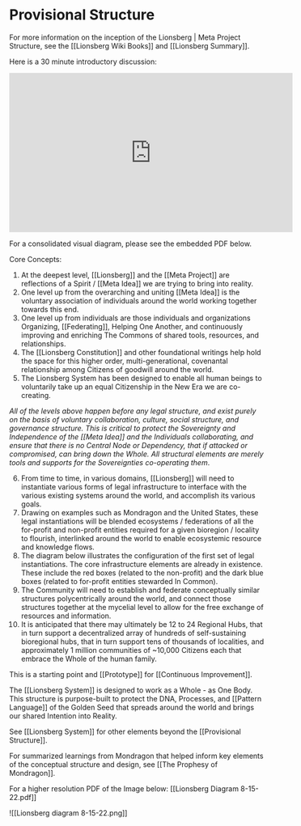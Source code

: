 # Provisional Structure 

For more information on the inception of the Lionsberg | Meta Project Structure, see the [[Lionsberg Wiki Books]] and [[Lionsberg Summary]]. 

Here is a 30 minute introductory discussion:

<div style="text-align:center"><iframe width="560" height="315" src="https://www.youtube.com/embed/F5MAh4T15_s" title="YouTube video player" frameborder="0" allow="accelerometer; autoplay; clipboard-write; encrypted-media; gyroscope; picture-in-picture" allowfullscreen></iframe></div>

For a consolidated visual diagram, please see the embedded PDF below. 

Core Concepts: 
1. At the deepest level, [[Lionsberg]] and the [[Meta Project]] are reflections of a Spirit /  [[Meta Idea]] we are trying to bring into reality.  
2. One level up from the overarching and uniting [[Meta Idea]] is the voluntary association of individuals around the world working together towards this end.  
3. One level up from individuals are those individuals and organizations Organizing, [[Federating]], Helping One Another, and continuously improving and enriching The Commons of shared tools, resources, and relationships.    
4. The [[Lionsberg Constitution]] and other foundational writings help hold the space for this higher order, multi-generational, covenantal relationship among Citizens of goodwill around the world. 
5. The Lionsberg System has been designed to enable all human beings to voluntarily take up an equal Citizenship in the New Era we are co-creating. 

_All of the levels above happen before any legal structure, and exist purely on the basis of voluntary collaboration, culture, social structure, and governance structure. This is critical to protect the Sovereignty and Independence of the [[Meta Idea]] and the Individuals collaborating, and ensure that there is no Central Node or Dependency, that if attacked or compromised, can bring down the Whole. All structural elements are merely tools and supports for the Sovereignties co-operating them_. 

6. From time to time, in various domains, [[Lionsberg]] will need to instantiate various forms of legal infrastructure to interface with the various existing systems around the world, and accomplish its various goals.  
7. Drawing on examples such as Mondragon and the United States, these legal instantiations will be blended ecosystems / federations of all the for-profit and non-profit entities required for a given bioregion / locality to flourish, interlinked around the world to enable ecosystemic resource and knowledge flows. 
8. The diagram below illustrates the configuration of the first set of legal instantiations. The core infrastructure elements are already in existence. These include the red boxes (related to the non-profit) and the dark blue boxes (related to for-profit entities stewarded In Common).  
9. The Community will need to establish and federate conceptually similar structures polycentrically around the world, and connect those structures together at the mycelial level to allow for the free exchange of resources and information. 
10. It is anticipated that there may ultimately be 12 to 24 Regional Hubs, that in turn support a decentralized array of hundreds of self-sustaining bioregional hubs, that in turn support tens of thousands of localities, and approximately 1 million communities of ~10,000 Citizens each that embrace the Whole of the human family. 

This is a starting point and [[Prototype]] for [[Continuous Improvement]].  

The [[Lionsberg System]] is designed to work as a Whole - as One Body. This structure is purpose-built to protect the DNA, Processes, and [[Pattern Language]] of the Golden Seed that spreads around the world and brings our shared Intention into Reality. 

See [[Lionsberg System]] for other elements beyond the [[Provisional Structure]].  

For summarized learnings from Mondragon that helped inform key elements of the conceptual structure and design, see [[The Prophesy of Mondragon]]. 

For a higher resolution PDF of the Image below: [[Lionsberg Diagram 8-15-22.pdf]] 

![[Lionsberg diagram 8-15-22.png]] 